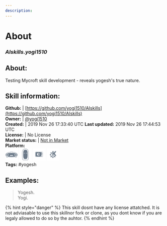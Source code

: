 ```yaml
--- 
description: 
---
```


# About  
### _AIskills.yogi1510_  
## About:  
Testing Mycroft skill development - reveals yogesh's true nature.

## Skill information:  
**Github:** | [https://github.com/yogi1510/AIskills](https://github.com/yogi1510/AIskills)  
**Owner:** | [@yogi1510](https://github.com/yogi1510)  
**Created:** | 2019 Nov 26 17:33:40 UTC  **Last updated:** 2019 Nov 26 17:44:53 UTC  
**License:** | No License  
**Market status:** | [Not in Market](https://market.mycroft.ai/skill/)  
**Platform:**  
 ![](../.gitbook/assets/mark-1-icon.png)  ![](../.gitbook/assets/mark-2-icon.png)  ![](../.gitbook/assets/picroft-icon.png)  ![](../.gitbook/assets/kde.png)   
**Tags:** \#yogesh   
## Examples:  
> Yogesh.  
> Yogi.  
  
{% hint style="danger" %}
This skill dosnt have any license attatched. It is not adviasable to use this skillnor fork or clone, as you dont know if you are legaly allowed to do so by the auhtor.
{% endhint %}
